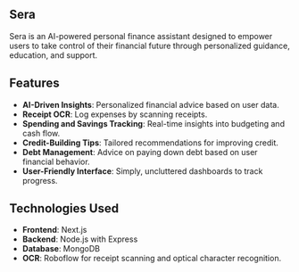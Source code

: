 ## Sera

Sera is an AI-powered personal finance assistant designed to empower users to take control of their financial future through personalized guidance, education, and support.

## Features

- **AI-Driven Insights**: Personalized financial advice based on user data.
- **Receipt OCR**: Log expenses by scanning receipts.
- **Spending and Savings Tracking**: Real-time insights into budgeting and cash flow.
- **Credit-Building Tips**: Tailored recommendations for improving credit.
- **Debt Management**: Advice on paying down debt based on user financial behavior.
- **User-Friendly Interface**: Simply, uncluttered dashboards to track progress.

## Technologies Used

- **Frontend**: Next.js
- **Backend**: Node.js with Express
- **Database**: MongoDB
- **OCR**: Roboflow for receipt scanning and optical character recognition.


<!--

**Here are some ideas to get you started:**

🙋‍♀️ A short introduction - what is your organization all about?
🌈 Contribution guidelines - how can the community get involved?
👩‍💻 Useful resources - where can the community find your docs? Is there anything else the community should know?
🍿 Fun facts - what does your team eat for breakfast?
🧙 Remember, you can do mighty things with the power of [Markdown](https://docs.github.com/github/writing-on-github/getting-started-with-writing-and-formatting-on-github/basic-writing-and-formatting-syntax)
-->
